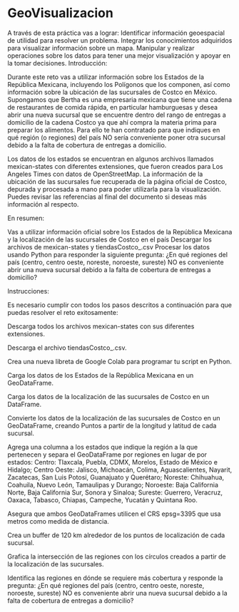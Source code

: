 # GeoVisualizacion
A través de esta práctica vas a lograr:  Identificar información geoespacial de utilidad para resolver un problema. Integrar los conocimientos adquiridos para visualizar información sobre un mapa. Manipular y realizar operaciones sobre los datos para tener una mejor visualización y apoyar en la tomar decisiones.
Introducción:



Durante este reto vas a utilizar información sobre los Estados de la República Mexicana, incluyendo los Polígonos que los componen, así como información sobre la ubicación de las sucursales de Costco en México. Supongamos que Bertha es una empresaria mexicana que tiene una cadena de restaurantes de comida rápida, en particular hamburguesas y desea abrir una nueva sucursal que se encuentre dentro del rango de entregas a domicilio de la cadena Costco ya que ahí compra la materia prima para preparar los alimentos. Para ello te han contratado para que indiques en qué región (o regiones) del país NO sería conveniente poner otra sucursal debido a la falta de cobertura de entregas a domicilio. 

 

Los datos de los estados se encuentran en algunos archivos llamados mexican-states con diferentes extensiones, que fueron creados para Los Angeles Times con datos de OpenStreetMap. La información de la ubicación de las sucursales fue recuperada de la página oficial de Costco, depurada y procesada a mano para poder utilizarla para la visualización. Puedes revisar las referencias al final del documento si deseas más información al respecto. 

 

En resumen: 

Vas a utilizar información oficial sobre los Estados de la República Mexicana y la localización de las sucursales de Costco en el país
Descargar los archivos de mexican-states y tiendasCostco_.csv
Procesar los datos usando Python para responder la siguiente pregunta:
¿En qué regiones del país (centro, centro oeste, noreste, noroeste, sureste) NO es conveniente abrir una nueva sucursal debido a la falta de cobertura de entregas a domicilio?
 

Instrucciones:

 

Es necesario cumplir con todos los pasos descritos a continuación para que puedas resolver el reto exitosamente: 

 

Descarga todos los archivos mexican-states con sus diferentes extensiones.

Descarga el archivo tiendasCostco_.csv. 

Crea una nueva libreta de Google Colab para programar tu script en Python.

Carga los datos de los Estados de la República Mexicana en un GeoDataFrame.

Carga los datos de la localización de las sucursales de Costco en un DataFrame.

Convierte los datos de la localización de las sucursales de Costco en un GeoDataFrame, creando Puntos a partir de la longitud y latitud de cada sucursal. 

Agrega una columna a los estados que indique la región a la que pertenecen y separa el GeoDataFrame por regiones en lugar de por estados:
Centro: Tlaxcala, Puebla, CDMX, Morelos, Estado de México e Hidalgo;
Centro Oeste: Jalisco, Michoacán, Colima, Aguascalientes, Nayarit, Zacatecas, San Luis Potosí, Guanajuato y Querétaro;
Noreste: Chihuahua, Coahuila, Nuevo León, Tamaulipas y Durango;
Noroeste: Baja California Norte, Baja California Sur, Sonora y Sinaloa;
Sureste: Guerrero, Veracruz, Oaxaca, Tabasco, Chiapas, Campeche, Yucatán y Quintana Roo.

Asegura que ambos GeoDataFrames utilicen el CRS epsg=3395 que usa metros como medida de distancia.

Crea un buffer de 120 km alrededor de los puntos de localización de cada sucursal. 

Grafica la intersección de las regiones con los círculos creados a partir de la localización de las sucursales. 

Identifica las regiones en dónde se requiere más cobertura y responde la pregunta: 
 ¿En qué regiones del país (centro, centro oeste, noreste, noroeste, sureste) NO es conveniente abrir una nueva sucursal debido a la falta de cobertura de entregas a domicilio?
